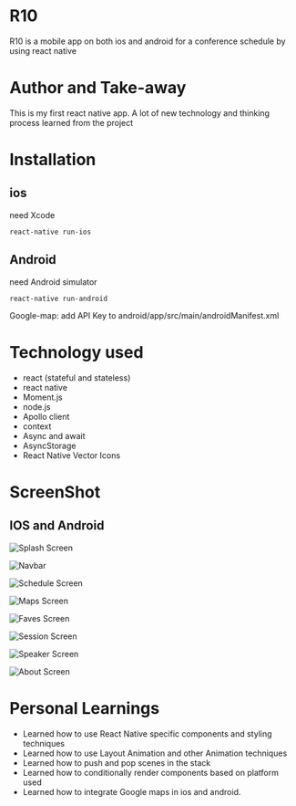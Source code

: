 # R10

R10 is a mobile app on both ios and android for a conference schedule by using react native

# Author and Take-away

This is my first react native app. A lot of new technology and thinking process learned from the project

# Installation

## ios

need Xcode

```
react-native run-ios
```

## Android

need Android simulator

```
react-native run-android
```

Google-map: add API Key to android/app/src/main/androidManifest.xml

# Technology used

- react (stateful and stateless)
- react native
- Moment.js
- node.js
- Apollo client
- context
- Async and await
- AsyncStorage
- React Native Vector Icons

# ScreenShot

## IOS and Android

![Splash Screen ](_snapshots/splashscreen.png)

![Navbar ](_snapshots/navbar.png)

![Schedule Screen](_snapshots/schedule.png)

![Maps  Screen](_snapshots/maps.png)

![Faves Screen](_snapshots/faves.png)

![Session Screen](_snapshots/session.png)

![Speaker Screen](_snapshots/speaker.png)

![About Screen](_snapshots/about.png)

# Personal Learnings

- Learned how to use React Native specific components and styling techniques
- Learned how to use Layout Animation and other Animation techniques
- Learned how to push and pop scenes in the stack
- Learned how to conditionally render components based on platform used
- Learned how to integrate Google maps in ios and android.
